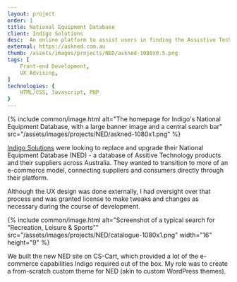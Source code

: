 ```yaml
---
layout: project
order: 1
title: National Equipment Database
client: Indigo Solutions
desc:  An online platform to assist users in finding the Assistive Technologies they need.
external: https://askned.com.au
thumb: /assets/images/projects/NED/askned-1080x0.5.png
tags: [
    Front-end Development,
    UX Advising,
]
technologies: {
    HTML/CSS, Javascript, PHP
}
---
```

{% include common/image.html alt="The homepage for Indigo's National Equipment Database, with a large banner image and a central search bar" src="/assets/images/projects/NED/askned-1080x1.png" %}

<a href="https://www.indigosolutions.org.au/">Indigo Solutions</a> were looking to replace and upgrade their National Equipment Database (NED) - a database of Assitive Technology products and their suppliers across Australia. They wanted to transition to more of an e-commerce model, connecting suppliers and consumers directly through their platform.

Although the UX design was done externally, I had oversight over that process and was granted license to make tweaks and changes as necessary during the course of development.

{% include common/image.html alt="Screenshot of a typical search for &quot;Recreation, Leisure & Sports&quot;" src="/assets/images/projects/NED/catalogue-1080x1.png" width="16" height="9" %}

We built the new NED site on CS-Cart, which provided a lot of the e-commerce capabilities Indigo required out of the box. My role was to create a from-scratch custom theme for NED (akin to custom WordPress themes).